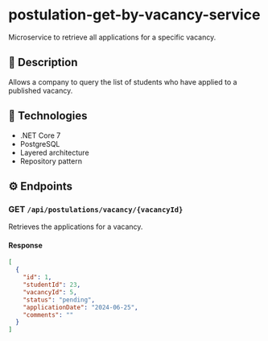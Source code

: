 # postulation-get-by-vacancy-service

Microservice to retrieve all applications for a specific vacancy.

## 🚀 Description

Allows a company to query the list of students who have applied to a published vacancy.

## 🧩 Technologies

- .NET Core 7
- PostgreSQL
- Layered architecture
- Repository pattern

## ⚙️ Endpoints

### GET `/api/postulations/vacancy/{vacancyId}`

Retrieves the applications for a vacancy.

#### Response

```json
[
  {
    "id": 1,
    "studentId": 23,
    "vacancyId": 5,
    "status": "pending",
    "applicationDate": "2024-06-25",
    "comments": ""
  }
]
```
